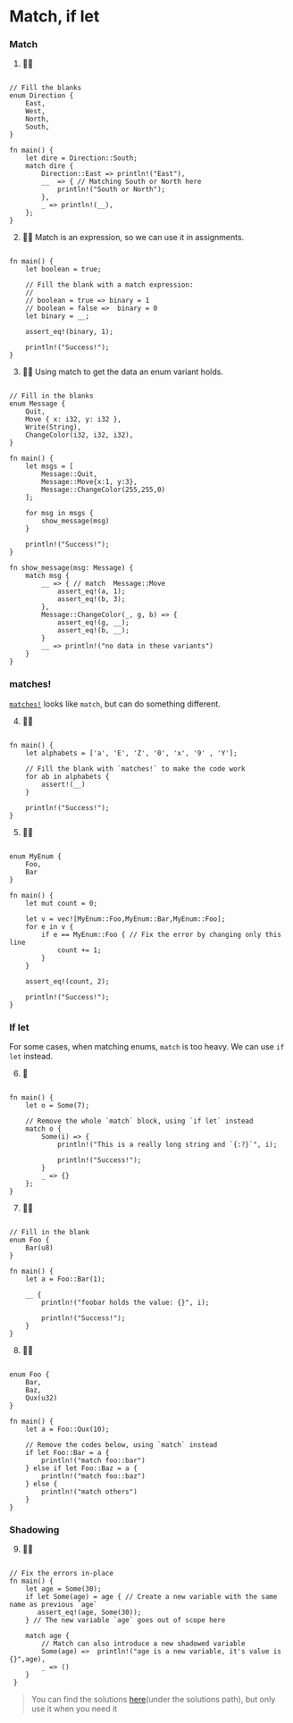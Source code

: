 # Match, if let

### Match

1. 🌟🌟

```rust,editable

// Fill the blanks
enum Direction {
    East,
    West,
    North,
    South,
}

fn main() {
    let dire = Direction::South;
    match dire {
        Direction::East => println!("East"),
        __  => { // Matching South or North here
            println!("South or North");
        },
        _ => println!(__),
    };
}
```

2. 🌟🌟 Match is an expression, so we can use it in assignments.

```rust,editable

fn main() {
    let boolean = true;

    // Fill the blank with a match expression:
    //
    // boolean = true => binary = 1
    // boolean = false =>  binary = 0
    let binary = __;

    assert_eq!(binary, 1);

    println!("Success!");
}
```

3. 🌟🌟 Using match to get the data an enum variant holds.

```rust,editable

// Fill in the blanks
enum Message {
    Quit,
    Move { x: i32, y: i32 },
    Write(String),
    ChangeColor(i32, i32, i32),
}

fn main() {
    let msgs = [
        Message::Quit,
        Message::Move{x:1, y:3},
        Message::ChangeColor(255,255,0)
    ];

    for msg in msgs {
        show_message(msg)
    }

    println!("Success!");
}

fn show_message(msg: Message) {
    match msg {
        __ => { // match  Message::Move
            assert_eq!(a, 1);
            assert_eq!(b, 3);
        },
        Message::ChangeColor(_, g, b) => {
            assert_eq!(g, __);
            assert_eq!(b, __);
        }
        __ => println!("no data in these variants")
    }
}
```

### matches!

[`matches!`](https://doc.rust-lang.org/stable/core/macro.matches.html) looks like `match`, but can do something different.

4. 🌟🌟

```rust,editable

fn main() {
    let alphabets = ['a', 'E', 'Z', '0', 'x', '9' , 'Y'];

    // Fill the blank with `matches!` to make the code work
    for ab in alphabets {
        assert!(__)
    }

    println!("Success!");
}
```

5. 🌟🌟

```rust,editable

enum MyEnum {
    Foo,
    Bar
}

fn main() {
    let mut count = 0;

    let v = vec![MyEnum::Foo,MyEnum::Bar,MyEnum::Foo];
    for e in v {
        if e == MyEnum::Foo { // Fix the error by changing only this line
            count += 1;
        }
    }

    assert_eq!(count, 2);

    println!("Success!");
}
```

### If let

For some cases, when matching enums, `match` is too heavy. We can use `if let` instead.

6. 🌟

```rust,editable

fn main() {
    let o = Some(7);

    // Remove the whole `match` block, using `if let` instead
    match o {
        Some(i) => {
            println!("This is a really long string and `{:?}`", i);

            println!("Success!");
        }
        _ => {}
    };
}
```

7. 🌟🌟

```rust,editable

// Fill in the blank
enum Foo {
    Bar(u8)
}

fn main() {
    let a = Foo::Bar(1);

    __ {
        println!("foobar holds the value: {}", i);

        println!("Success!");
    }
}
```

8. 🌟🌟

```rust,editable

enum Foo {
    Bar,
    Baz,
    Qux(u32)
}

fn main() {
    let a = Foo::Qux(10);

    // Remove the codes below, using `match` instead
    if let Foo::Bar = a {
        println!("match foo::bar")
    } else if let Foo::Baz = a {
        println!("match foo::baz")
    } else {
        println!("match others")
    }
}
```

### Shadowing

9. 🌟🌟

```rust,editable

// Fix the errors in-place
fn main() {
    let age = Some(30);
    if let Some(age) = age { // Create a new variable with the same name as previous `age`
       assert_eq!(age, Some(30));
    } // The new variable `age` goes out of scope here

    match age {
        // Match can also introduce a new shadowed variable
        Some(age) =>  println!("age is a new variable, it's value is {}",age),
        _ => ()
    }
 }
```

> You can find the solutions [here](https://github.com/sunface/rust-by-practice)(under the solutions path), but only use it when you need it
